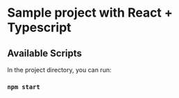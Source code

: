 # Sample project with React + Typescript

## Available Scripts

In the project directory, you can run:

### `npm start`
